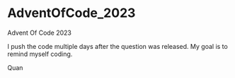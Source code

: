 # AdventOfCode_2023
Advent Of Code 2023

I push the code multiple days after the question was released.
My goal is to remind myself coding.

Quan

